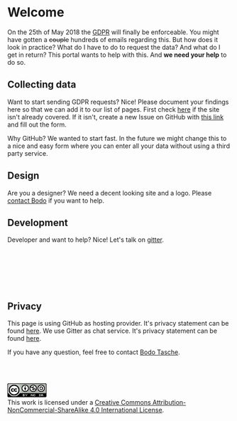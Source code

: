# Welcome

On the 25th of May 2018 the [GDPR](https://www.eugdpr.org/) will finally be enforceable. You might have gotten
a <strike>couple</strike> hundreds of emails regarding this. But how does it look in practice? What do I
have to do to request the data? And what do I get in return? This portal wants to help with this. And <strong>we need
your help</strong> to do so.

## Collecting data

Want to start sending GDPR requests? Nice! Please document your findings here so that we can add it to our
list of pages. First check [here](https://github.com/howtogdpr/howtogdpr.me/labels/gdpr) if the site isn't already
covered. If it isn't, create a new Issue on GitHub with [this link](https://github.com/howtogdpr/howtogdpr.me/issues/new?template=add-new-site.md) and fill out the form.

Why GitHub? We wanted to start fast. In the future we might change this to a nice and easy form where you can enter all your data without using a third party service.

## Design

Are you a designer? We need a decent looking site and a logo. Please [contact Bodo](mailto:bodo@wannawork.de) if you want to help.

## Development

Developer and want to help? Nice! Let's talk on [gitter](https://gitter.im/howtogdpr/Lobby). 

<br><br><br><br><br>

## Privacy

This page is using GitHub as hosting provider. It's privacy statement can be found [here](https://help.github.com/articles/github-privacy-statement/). We use Gitter as chat service. It's privacy statement can be found [here](https://about.gitlab.com/privacy/).

If you have any question, feel free to contact [Bodo Tasche](http://bodo.tasche.me).

<br><br>

<a rel="license" href="http://creativecommons.org/licenses/by-nc-sa/4.0/"><img alt="Creative Commons License" style="border-width:0" src="images/by-nc-sa-4.0.png" /></a><br />This work is licensed under a <a rel="license" href="http://creativecommons.org/licenses/by-nc-sa/4.0/">Creative Commons Attribution-NonCommercial-ShareAlike 4.0 International License</a>.
